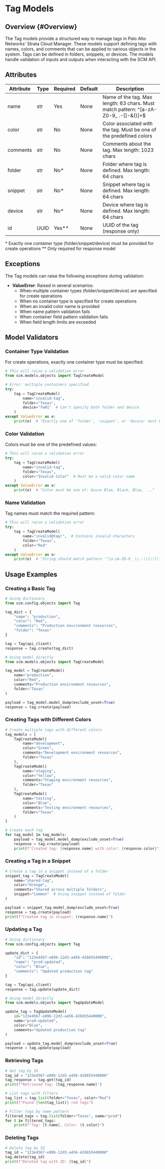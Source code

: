 # Tag Models

## Overview {#Overview}

The Tag models provide a structured way to manage tags in Palo Alto Networks' Strata Cloud Manager.
These models support defining tags with names, colors, and comments that can be applied to various objects
in the system. Tags can be defined in folders, snippets, or devices. The models handle validation of inputs
and outputs when interacting with the SCM API.

## Attributes

| Attribute | Type | Required | Default | Description                                                                                |
|-----------|------|----------|---------|--------------------------------------------------------------------------------------------|
| name      | str  | Yes      | None    | Name of the tag. Max length: 63 chars. Must match pattern: ^[a-zA-Z0-9_ \.-\[\]\-\&\(\)]+$ |
| color     | str  | No       | None    | Color associated with the tag. Must be one of the predefined colors                        |
| comments  | str  | No       | None    | Comments about the tag. Max length: 1023 chars                                             |
| folder    | str  | No*      | None    | Folder where tag is defined. Max length: 64 chars                                          |
| snippet   | str  | No*      | None    | Snippet where tag is defined. Max length: 64 chars                                         |
| device    | str  | No*      | None    | Device where tag is defined. Max length: 64 chars                                          |
| id        | UUID | Yes**    | None    | UUID of the tag (response only)                                                            |

\* Exactly one container type (folder/snippet/device) must be provided for create operations
\** Only required for response model

## Exceptions

The Tag models can raise the following exceptions during validation:

- **ValueError**: Raised in several scenarios:
    - When multiple container types (folder/snippet/device) are specified for create operations
    - When no container type is specified for create operations
    - When an invalid color name is provided
    - When name pattern validation fails
    - When container field pattern validation fails
    - When field length limits are exceeded

## Model Validators

### Container Type Validation

For create operations, exactly one container type must be specified:

<div class="termy">

<!-- termynal -->

```python
# This will raise a validation error
from scm.models.objects import TagCreateModel

# Error: multiple containers specified
try:
    tag = TagCreateModel(
        name="invalid-tag",
        folder="Texas",
        device="fw01"  # Can't specify both folder and device
    )
except ValueError as e:
    print(e)  # "Exactly one of 'folder', 'snippet', or 'device' must be provided."
```

</div>

### Color Validation

Colors must be one of the predefined values:

<div class="termy">

<!-- termynal -->

```python
# This will raise a validation error
try:
    tag = TagCreateModel(
        name="invalid-tag",
        folder="Texas",
        color="Invalid Color"  # Must be a valid color name
    )
except ValueError as e:
    print(e)  # "Color must be one of: Azure Blue, Black, Blue, ..."
```

</div>

### Name Validation

Tag names must match the required pattern:

<div class="termy">

<!-- termynal -->

```python
# This will raise a validation error
try:
    tag = TagCreateModel(
        name="invalid@tag!",  # Contains invalid characters
        folder="Texas",
        color="Red"
    )
except ValueError as e:
    print(e)  # "String should match pattern '^[a-zA-Z0-9_ \\.-\\[\\]\\-\\&\\(\\)]+$'"
```

</div>

## Usage Examples

### Creating a Basic Tag

<div class="termy">

<!-- termynal -->

```python
# Using dictionary
from scm.config.objects import Tag

tag_dict = {
    "name": "production",
    "color": "Red",
    "comments": "Production environment resources",
    "folder": "Texas"
}

tag = Tag(api_client)
response = tag.create(tag_dict)

# Using model directly
from scm.models.objects import TagCreateModel

tag_model = TagCreateModel(
    name="production",
    color="Red",
    comments="Production environment resources",
    folder="Texas"
)

payload = tag_model.model_dump(exclude_unset=True)
response = tag.create(payload)
```

</div>

### Creating Tags with Different Colors

<div class="termy">

<!-- termynal -->

```python
# Create multiple tags with different colors
tag_models = [
    TagCreateModel(
        name="development",
        color="Green",
        comments="Development environment resources",
        folder="Texas"
    ),
    TagCreateModel(
        name="staging",
        color="Yellow",
        comments="Staging environment resources",
        folder="Texas"
    ),
    TagCreateModel(
        name="testing",
        color="Blue",
        comments="Testing environment resources",
        folder="Texas"
    )
]

# Create each tag
for tag_model in tag_models:
    payload = tag_model.model_dump(exclude_unset=True)
    response = tag.create(payload)
    print(f"Created tag: {response.name} with color: {response.color}")
```

</div>

### Creating a Tag in a Snippet

<div class="termy">

<!-- termynal -->

```python
# Create a tag in a snippet instead of a folder
snippet_tag = TagCreateModel(
    name="shared-tag",
    color="Orange",
    comments="Shared across multiple folders",
    snippet="Common"  # Using snippet instead of folder
)

payload = snippet_tag.model_dump(exclude_unset=True)
response = tag.create(payload)
print(f"Created tag in snippet: {response.name}")
```

</div>

### Updating a Tag

<div class="termy">

<!-- termynal -->

```python
# Using dictionary
from scm.config.objects import Tag

update_dict = {
    "id": "123e4567-e89b-12d3-a456-426655440000",
    "name": "prod-updated",
    "color": "Blue",
    "comments": "Updated production tag"
}

tag = Tag(api_client)
response = tag.update(update_dict)

# Using model directly
from scm.models.objects import TagUpdateModel

update_tag = TagUpdateModel(
    id="123e4567-e89b-12d3-a456-426655440000",
    name="prod-updated",
    color="Blue",
    comments="Updated production tag"
)

payload = update_tag.model_dump(exclude_unset=True)
response = tag.update(payload)
```

</div>

### Retrieving Tags

<div class="termy">

<!-- termynal -->

```python
# Get tag by ID
tag_id = "123e4567-e89b-12d3-a456-426655440000"
tag_response = tag.get(tag_id)
print(f"Retrieved tag: {tag_response.name}")

# List tags with filters
tag_list = tag.list(folder="Texas", color="Red")
print(f"Found {len(tag_list)} red tags")

# Filter tags by name pattern
filtered_tags = tag.list(folder="Texas", name="prod")
for t in filtered_tags:
    print(f"Tag: {t.name}, Color: {t.color}")
```

</div>

### Deleting Tags

<div class="termy">

<!-- termynal -->

```python
# Delete tag by ID
tag_id = "123e4567-e89b-12d3-a456-426655440000"
tag.delete(tag_id)
print(f"Deleted tag with ID: {tag_id}")
```

</div>
